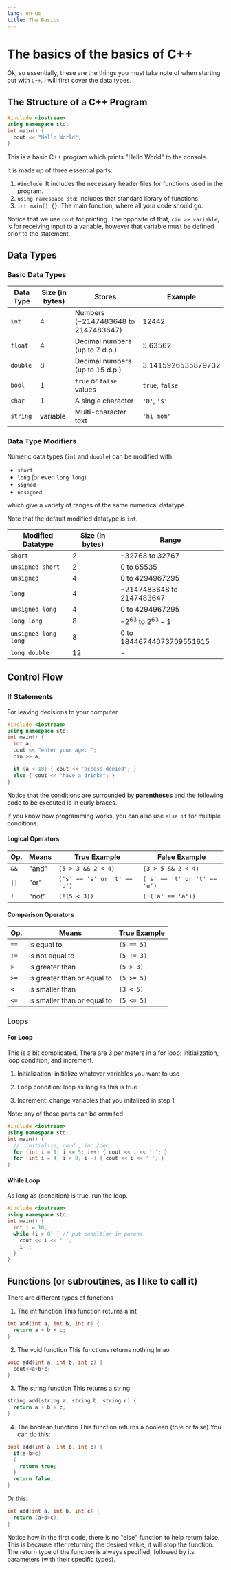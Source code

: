 ```yaml
---
lang: en-us
title: The Basics
---
```


# The basics of the basics of C++

Ok, so essentially, these are the things you must take note of when starting out with `C++`. I will first cover the data types.

## The Structure of a C++ Program

```cpp
#include <iostream>
using namespace std;
int main() {
  cout << "Hello World";
}
```

This is a basic C++ program which prints "Hello World" to the console.

It is made up of three essential parts:

1. `#include`: It includes the necessary header files for functions used in the program.
2. `using namespace std`: Includes that standard library of functions.
3. `int main() {}`: The main function, where all your code should go.

Notice that we use `cout` for printing. The opposite of that, `cin >> variable`,
is for receiving input to a variable, however that variable must be defined prior to the statement.

## Data Types

### Basic Data Types

| Data Type | Size (in bytes) | Stores                                        | Example              |
| --------- | --------------- | --------------------------------------------- | -------------------- |
| `int`     | $4$             | Numbers ($-2 147 483 648$ to $2 147 483 647$) | $12 442$             |
| `float`   | $4$             | Decimal numbers (up to $7$ d.p.)              | $5.63562$            |
| `double`  | $8$             | Decimal numbers (up to $15$ d.p.)             | $3.1415926535879732$ |
| `bool`    | $1$             | `true` or `false` values                      | `true`, `false`      |
| `char`    | $1$             | A single character                            | `'D'`, `'$'`         |
| `string`  | variable        | Multi-character text                          | `'hi mom'`           |

### Data Type Modifiers

Numeric data types (`int` and `double`) can be modified with:

- `short`
- `long` (or even `long long`)
- `signed`
- `unsigned`

which give a variety of ranges of the same numerical datatype.

Note that the default modified datatype is `int`.

| Modified Datatype    | Size (in bytes) | Range                               |
| -------------------- | --------------- | ----------------------------------- |
| `short`              | $2$             | $-32 768$ to $32 767$               |
| `unsigned short`     | $2$             | $0$ to $65 535$                     |
| `unsigned`           | $4$             | $0$ to $4 294 967 295$              |
| `long`               | $4$             | $-2 147 483 648$ to $2 147 483 647$ |
| `unsigned long`      | $4$             | $0$ to $4 294 967 295$              |
| `long long`          | $8$             | $-2^{63}$ to $2^{63} - 1$           |
| `unsigned long long` | $8$             | $0$ to $18 446 744 073 709 551 615$ |
| `long double`        | $12$            | -                                   |

## Control Flow

### If Statements

For leaving decisions to your computer.

```cpp
#include <iostream>
using namespace std;
int main() {
  int a;
  cout << "enter your age: ";
  cin >> a;

  if (a < 18) { cout << "access denied"; }
  else { cout << "have a drink!"; }
}
```

Notice that the conditions are surrounded by **parentheses**
and the following code to be executed is in curly braces.

If you know how programming works, you can also use `else if` for multiple conditions.

#### Logical Operators

| Op.    | Means | True Example                 | False Example                |
| ------ | ----- | ---------------------------- | ---------------------------- |
| `&&`   | "and" | `(5 > 3 && 2 < 4)`           | `(3 > 5 && 2 < 4)`           |
| `\|\|` | "or"  | `('s' == 's' or 't' == 'u')` | `('s' == 't' or 't' == 'u')` |
| `!`    | "not" | `(!(5 < 3))`                 | `(!('a' == 'a'))`            |

#### Comparison Operators

| Op.  | Means                       | True Example |
| ---- | --------------------------- | ------------ |
| `==` | is equal to                 | `(5 == 5)`   |
| `!=` | is not equal to             | `(5 != 3)`   |
| `>`  | is greater than             | `(5 > 3)`    |
| `>=` | is greater than or equal to | `(5 >= 5)`   |
| `<`  | is smaller than             | `(3 < 5)`    |
| `<=` | is smaller than or equal to | `(5 <= 5)`   |

### Loops

#### For Loop

This is a bit complicated. There are 3 perimeters in a for loop: initialization, loop condition, and increment.

1. Initialization: initialize whatever variables you want to use

2. Loop condition: loop as long as this is true

3. Increment: change variables that you initalized in step 1

Note: any of these parts can be ommited

```cpp
#include <iostream>
using namespace std;
int main() {
  //  initialize, cond., inc./dec.
  for (int i = 1; i <= 5; i++) { cout << i << ' '; }
  for (int i = 4; i > 0; i--) { cout << i << ' '; }
}
```

#### While Loop

As long as (condition) is true, run the loop.

```cpp
#include <iostream>
using namespace std;
int main() {
  int i = 10;
  while (i > 0) { // put condition in parens.
    cout << i << ' ';
    i--;
  }
}
```

## Functions (or subroutines, as I like to call it)
There are different types of functions
1. The int function
This function returns a int
```cpp
int add(int a, int b, int c) {
  return a + b + c;
}
```
2. The void function
This functions returns nothing lmao
```cpp
void add(int a, int b, int c) {
  cout<<a+b+c;
}
```
3. The string function
This returns a string
```cpp
string add(string a, string b, string c) {
  return a + b + c;
}
```
4. The boolean function
This function returns a boolean (true or false)
You can do this:
```cpp
bool add(int a, int b, int c) {
  if(a+b>c)
  {
    return true;
  }
  return false;
}
```
Or this:
```cpp
int add(int a, int b, int c) {
  return (a+b>c);
}
```
Notice how in the first code, there is no "else" function to help return false. This is because after returning the desired value, it will stop the function.
The return type of the function is always specified,
followed by its parameters (with their specific types).

